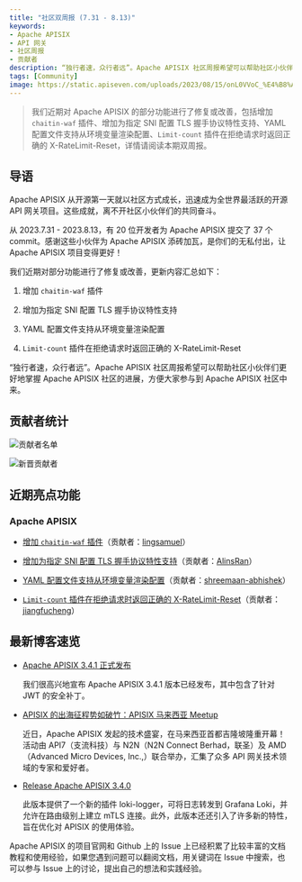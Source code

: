 ```yaml
---
title: "社区双周报 (7.31 - 8.13)"
keywords: 
- Apache APISIX
- API 网关
- 社区周报
- 贡献者
description: “独行者速，众行者远”。Apache APISIX 社区周报希望可以帮助社区小伙伴们更好地掌握 Apache APISIX 社区的进展，方便大家参与到 Apache APISIX 社区中来。
tags: [Community]
image: https://static.apiseven.com/uploads/2023/08/15/onL0VVoC_%E4%B8%AD%E6%96%87%E5%A4%B4%E5%9B%BE.png
---
```


> 我们近期对 Apache APISIX 的部分功能进行了修复或改善，包括增加 `chaitin-waf` 插件、增加为指定 SNI 配置 TLS 握手协议特性支持、YAML 配置文件支持从环境变量渲染配置、`Limit-count` 插件在拒绝请求时返回正确的 X-RateLimit-Reset，详情请阅读本期双周报。

<!--truncate-->

## 导语

Apache APISIX 从开源第一天就以社区方式成长，迅速成为全世界最活跃的开源 API 网关项目。这些成就，离不开社区小伙伴们的共同奋斗。

从 2023.7.31 - 2023.8.13，有 20 位开发者为 Apache APISIX 提交了 37 个 commit。感谢这些小伙伴为 Apache APISIX 添砖加瓦，是你们的无私付出，让 Apache APISIX 项目变得更好！

我们近期对部分功能进行了修复或改善，更新内容汇总如下：

1. 增加 `chaitin-waf` 插件

2. 增加为指定 SNI 配置 TLS 握手协议特性支持

3. YAML 配置文件支持从环境变量渲染配置

4. `Limit-count` 插件在拒绝请求时返回正确的 X-RateLimit-Reset

“独行者速，众行者远”。Apache APISIX 社区周报希望可以帮助社区小伙伴们更好地掌握 Apache APISIX 社区的进展，方便大家参与到 Apache APISIX 社区中来。

## 贡献者统计

![贡献者名单](https://static.apiseven.com/uploads/2023/08/15/DqCcoQzK_%E6%89%80%E6%9C%89%E8%B4%A1%E7%8C%AE%E8%80%85%E6%B5%B7%E6%8A%A5.png)

![新晋贡献者](https://static.apiseven.com/uploads/2023/08/15/m37LGECA_%E6%96%B0%E6%99%8B%E8%B4%A1%E7%8C%AE%E8%80%85%E6%B5%B7%E6%8A%A5.png)

## 近期亮点功能

### Apache APISIX

- [增加 `chaitin-waf` 插件](https://github.com/apache/apisix/pull/9838)（贡献者：[lingsamuel](https://github.com/lingsamuel)）

- [增加为指定 SNI 配置 TLS 握手协议特性支持](https://github.com/apache/apisix/pull/9903)（贡献者：[AlinsRan](https://github.com/AlinsRan)）

- [YAML 配置文件支持从环境变量渲染配置](https://github.com/apache/apisix/pull/9855)（贡献者：[shreemaan-abhishek](https://github.com/shreemaan-abhishek)）

- [`Limit-count` 插件在拒绝请求时返回正确的 X-RateLimit-Reset](https://github.com/apache/apisix/pull/9978)（贡献者：[jiangfucheng](https://github.com/jiangfucheng)）

## 最新博客速览

- [Apache APISIX 3.4.1 正式发布](https://apisix.apache.org/zh/blog/2023/07/21/release-apache-apisix-3.4.1/)

  我们很高兴地宣布 Apache APISIX 3.4.1 版本已经发布，其中包含了针对 JWT 的安全补丁。

- [APISIX 的出海征程势如破竹：APISIX 马来西亚 Meetup](https://apisix.apache.org/zh/blog/2023/07/12/2023-apisix-meetup-malaysia/)

    近日，Apache APISIX 发起的技术盛宴，在马来西亚首都吉隆坡隆重开幕！活动由 API7（支流科技）与 N2N（N2N Connect Berhad，联圣）及 AMD（Advanced Micro Devices, Inc.,）联合举办，汇集了众多 API 网关技术领域的专家和爱好者。

- [Release Apache APISIX 3.4.0](https://apisix.apache.org/zh/blog/2023/06/30/release-apache-apisix-3.4.0/)
  
    此版本提供了一个新的插件 loki-logger，可将日志转发到 Grafana Loki，并允许在路由级别上建立 mTLS 连接。此外，此版本还还引入了许多新的特性，旨在优化对 APISIX 的使用体验。

Apache APISIX 的项目官网和 Github 上的 Issue 上已经积累了比较丰富的文档教程和使用经验，如果您遇到问题可以翻阅文档，用关键词在 Issue 中搜索，也可以参与 Issue 上的讨论，提出自己的想法和实践经验。
